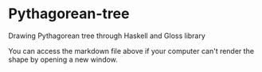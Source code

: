 # Pythagorean-tree
Drawing Pythagorean tree through Haskell and Gloss library

You can access the markdown file above if your computer can't render the shape by opening a new window.
